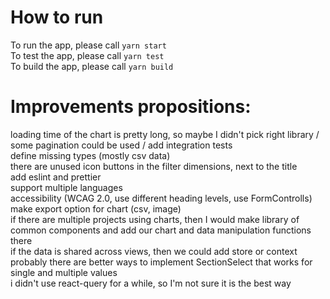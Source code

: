 # How to run
To run the app, please call `yarn start`  
To test the app, please call `yarn test`  
To build the app, please call `yarn build`  

# Improvements propositions:
loading time of the chart is pretty long, so maybe I didn't pick right library / some pagination could be used / 
add integration tests  
define missing types (mostly csv data)  
there are unused icon buttons in the filter dimensions, next to the title  
add eslint and prettier  
support multiple languages  
accessibility (WCAG 2.0, use different heading levels, use FormControlls)  
make export option for chart (csv, image)  
if there are multiple projects using charts, then I would make library of common components and add our chart and data manipulation functions there  
if the data is shared across views, then we could add store or context  
probably there are better ways to implement SectionSelect that works for single and multiple values  
i didn't use react-query for a while, so I'm not sure it is the best way  